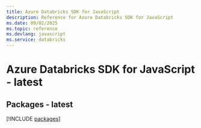 ```yaml
---
title: Azure Databricks SDK for JavaScript
description: Reference for Azure Databricks SDK for JavaScript
ms.date: 09/02/2025
ms.topic: reference
ms.devlang: javascript
ms.service: databricks
---
```

# Azure Databricks SDK for JavaScript - latest
## Packages - latest
[!INCLUDE [packages](databricks-index.md)]